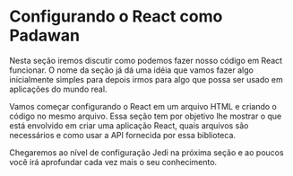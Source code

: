 # Configurando o React como Padawan

Nesta seção iremos discutir como podemos fazer nosso código em React funcionar. O nome da seção já dá uma idéia que vamos fazer algo inicialmente simples para depois irmos para algo que possa ser usado em aplicações do mundo real.

Vamos começar configurando o React em um arquivo HTML e criando o código no mesmo arquivo. Essa seção tem por objetivo lhe mostrar o que está envolvido em criar uma aplicação React, quais arquivos são necessários e como usar a API fornecida por essa biblioteca.

Chegaremos ao nível de configuração Jedi na próxima seção e ao poucos você irá aprofundar cada vez mais o seu conhecimento.
